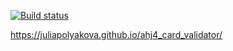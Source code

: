 [![Build status](https://ci.appveyor.com/api/projects/status/yiptoyx4pke5u53n?svg=true)](https://ci.appveyor.com/project/juliapolyakova/ahj4-card-validator)

https://juliapolyakova.github.io/ahj4_card_validator/